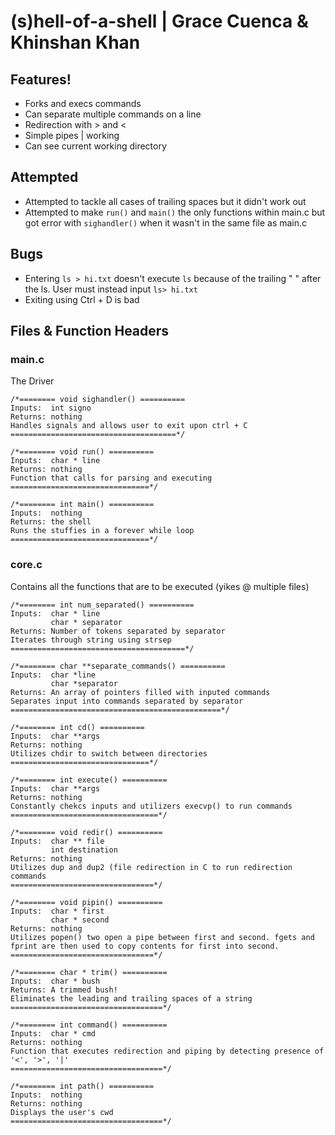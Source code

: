 # (s)hell-of-a-shell | Grace Cuenca & Khinshan Khan

## Features!
- Forks and execs commands
- Can separate multiple commands on a line
- Redirection with > and <
- Simple pipes | working
- Can see current working directory

## Attempted
- Attempted to tackle all cases of trailing spaces but it didn't work out
- Attempted to make `run()` and `main()` the only functions within main.c but got error with `sighandler()` when it wasn't in the same file as main.c

## Bugs
- Entering `ls > hi.txt` doesn't execute `ls` because of the trailing " " after the ls. User must instead input `ls> hi.txt`
- Exiting using Ctrl + D is bad

## Files & Function Headers
### main.c
The Driver
```
/*======== void sighandler() ==========
Inputs:  int signo
Returns: nothing
Handles signals and allows user to exit upon ctrl + C
=====================================*/

/*======== void run() ==========
Inputs:  char * line
Returns: nothing
Function that calls for parsing and executing
===============================*/

/*======== int main() ==========
Inputs:  nothing
Returns: the shell
Runs the stuffies in a forever while loop
===============================*/
```

### core.c
Contains all the functions that are to be executed (yikes @ multiple files)
```
/*======== int num_separated() ==========
Inputs:  char * line
         char * separator
Returns: Number of tokens separated by separator
Iterates through string using strsep
=======================================*/

/*======== char **separate_commands() ==========
Inputs:  char *line
         char *separator
Returns: An array of pointers filled with inputed commands
Separates input into commands separated by separator
===============================================*/

/*======== int cd() ==========
Inputs:  char **args
Returns: nothing
Utilizes chdir to switch between directories
===============================*/

/*======== int execute() ==========
Inputs:  char **args
Returns: nothing
Constantly chekcs inputs and utilizers execvp() to run commands
=================================*/

/*======== void redir() ==========
Inputs:  char ** file
         int destination
Returns: nothing
Utilizes dup and dup2 (file redirection in C to run redirection commands
================================*/

/*======== void pipin() ==========
Inputs:  char * first
         char * second
Returns: nothing
Utilizes popen() two open a pipe between first and second. fgets and fprint are then used to copy contents for first into second.
================================*/

/*======== char * trim() ==========
Inputs:  char * bush
Returns: A trimmed bush!
Eliminates the leading and trailing spaces of a string
==================================*/

/*======== int command() ==========
Inputs:  char * cmd
Returns: nothing
Function that executes redirection and piping by detecting presence of '<', '>', '|'
==================================*/

/*======== int path() ==========
Inputs:  nothing
Returns: nothing
Displays the user's cwd
==================================*/
```
